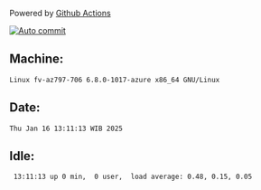 Powered by [Github Actions](https://github.com/features/actions)

[![Auto commit](https://github.com/hiage/workstation/workflows/Auto%20commit/badge.svg)](https://github.com/hiage/workstation/actions?query=workflow%3A%22Auto+commit%22)

## Machine:
```
Linux fv-az797-706 6.8.0-1017-azure x86_64 GNU/Linux
```
## Date:
```
Thu Jan 16 13:11:13 WIB 2025
```
## Idle:
```
 13:11:13 up 0 min,  0 user,  load average: 0.48, 0.15, 0.05
```
